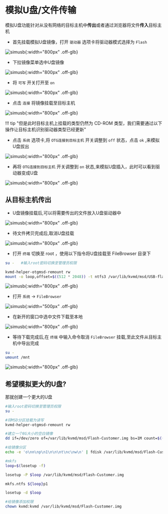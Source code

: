 # 模拟U盘/文件传输

模拟U盘功能针对从没有网络的目标主机中**传出**或者通过浏览器将文件**传入**目标主机

* 首先挂载模拟U盘镜像，打开 `驱动器` 选项卡将驱动器模式选择为 `Flash`

![simusb](img/simUSB/simUSB1.jpg){:width="800px" .off-glb}

* 下拉镜像菜单选中U盘镜像

![simusb](img/simUSB/simUSB2.jpg){:width="800px" .off-glb}

* 将 `可写` 开关打开至 `on`

![simusb](img/simUSB/simUSB3.jpg){:width="800px" .off-glb}

* 点击 `连接` 将镜像挂载至目标主机

![simusb](img/simUSB/simUSB4.jpg){:width="800px" .off-glb}

!!! tip "但是此时目标主机上挂载的类型仍然为 CD-ROM 类型，我们需要通过以下操作让目标主机识别驱动器类型已经更新"

* 点击 `系统` 选项卡,将 `OTG连接到目标主机` 开关调整到 `off` 状态，点击 `ok` ,来模拟U盘拔出

![simusb](img/simUSB/simUSB5.jpg){:width="800px" .off-glb}

* 再将 `OTG连接到目标主机` 开关调整到 `on` 状态,来模拟U盘插入，此时可以看到驱动器变成U盘

![simusb](img/simUSB/simUSB6.jpg){:width="800px" .off-glb}

## 从目标主机传出

* U盘镜像挂载后,可以将需要传出的文件放入U盘驱动器中

![simusb](img/simUSB/simUSB7.jpg){:width="800px" .off-glb}

* 待文件拷贝完成后,取消U盘挂载

![simusb](img/simUSB/simUSB8.jpg){:width="800px" .off-glb}

* 打开 `终端` 切换至 root ，使用以下指令将U盘挂载至 FileBrowser 目录下

```bash
su -   #输入root密码切换至管理员权限
```

```bash
kvmd-helper-otgmsd-remount rw
mount -o loop,offset=$((512 * 2048)) -t ntfs3 /var/lib/kvmd/msd/USB-flash.img /mnt  #将U盘镜像挂载至filebrowser中
```

![simusb](img/simUSB/simUSB9.jpg){:width="800px" .off-glb}

* 打开 `系统` -> `FileBrowser`

![simusb](img/simUSB/simUSB10.jpg){:width="500px" .off-glb}

* 在新开的窗口中选中文件下载至本地

![simusb](img/simUSB/simUSB11.jpg){:width="800px" .off-glb}

* 等待下载完成后,在 `终端` 中输入命令取消 `FileBrowser` 挂载,至此文件从目标主机中导出完成

```bash
su -
umount /mnt
```

![simusb](img/simUSB/simUSB12.jpg){:width="800px" .off-glb}

## 希望模拟更大的U盘?

那就创建一个更大的U盘

```bash
#输入root密码切换至管理员权限
su -

#将MSD分区挂载为读写
kvmd-helper-otgmsd-remount rw

#建立一个8G大小的空白镜像
dd if=/dev/zero of=/var/lib/kvmd/msd/Flash-Customer.img bs=1M count=$((1024 * 8))  status=progress

#给镜像分区
echo -e 'o\nn\np\n1\n\n\nt\nc\nw\n' | fdisk /var/lib/kvmd/msd/Flash-Customer.img

#mkfs
loop=$(losetup -f)

losetup -P $loop /var/lib/kvmd/msd/Flash-Customer.img

mkfs.ntfs ${loop}p1

losetup -d $loop

#给镜像添加权限
chown kvmd:kvmd /var/lib/kvmd/msd/Flash-Customer.img

```

